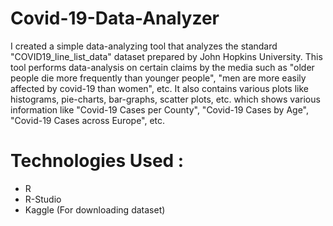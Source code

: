 # Covid-19-Data-Analyzer

I created a simple data-analyzing tool that analyzes the standard "COVID19_line_list_data" dataset prepared by John Hopkins University.
This tool performs data-analysis on certain claims by the media such as "older people die more frequently than younger people", 
"men are more easily affected by covid-19 than women", etc.
It also contains various plots like histograms, pie-charts, bar-graphs, scatter plots, etc. which shows various information
like "Covid-19 Cases per County", "Covid-19 Cases by Age", "Covid-19 Cases across Europe", etc.

# Technologies Used :

* R
* R-Studio
* Kaggle (For downloading dataset)
